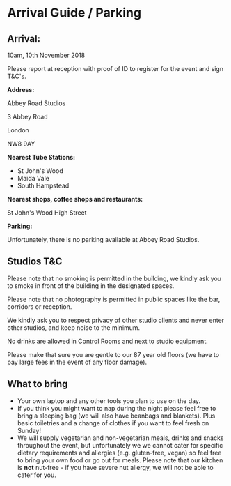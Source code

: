 # Arrival Guide / Parking

## **Arrival:** 

10am, 10th November 2018

Please report at reception with proof of ID to register for the event and sign T&C's. 

**Address:**

Abbey Road Studios

3 Abbey Road

London

NW8 9AY

**Nearest Tube Stations:**

* St John's Wood
* Maida Vale
* South Hampstead

**Nearest shops, coffee shops and restaurants:**

St John's Wood High Street

**Parking:**

Unfortunately, there is no parking available at Abbey Road Studios.

## **Studios T&C**

Please note that no smoking is permitted in the building, we kindly ask you to smoke in front of the building in the designated spaces.

Please note that no photography is permitted in public spaces like the bar, corridors or reception.

We kindly ask you to respect privacy of other studio clients and never enter other studios, and keep noise to the minimum.

No drinks are allowed in Control Rooms and next to studio equipment.

Please make that sure you are gentle to our 87 year old floors \(we have to pay large fees in the event of any floor damage\).

## What to bring <a id="what-to-bring"></a>

* Your own laptop and any other tools you plan to use on the day.
* If you think you might want to nap during the night please feel free to bring a sleeping bag \(we will also have beanbags and blankets\). Plus basic toiletries and a change of clothes if you want to feel fresh on Sunday!
* We will supply vegetarian and non-vegetarian meals, drinks and snacks throughout the event, but unfortunately we we cannot cater for specific dietary requirements and allergies \(e.g. gluten-free, vegan\) so feel free to bring your own food or go out for meals. Please note that our kitchen is **not** nut-free - if you have severe nut allergy, we will not be able to cater for you.

